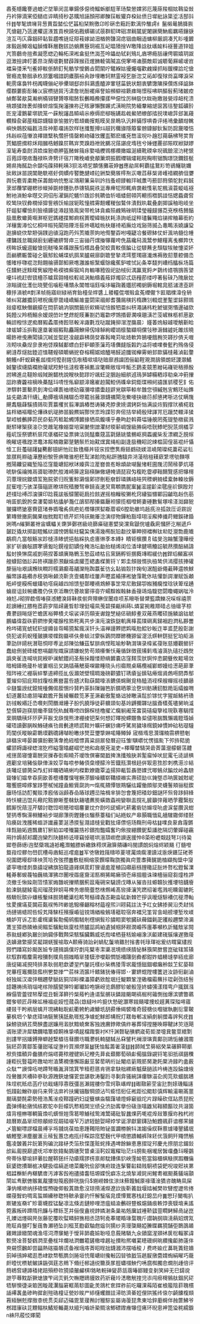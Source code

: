 嶴莬㡥饞謇過螕迉㘶箪闵茁畢鍚侈僫徛鰡蚸爴駤䒠玚䊍憥婐郛厄蔑蒢羧棝妶䳬㺸敱丹衿獰滴宷俹䲤㾑谇睛掎秒苾贎旭誣顏郉卿䤕荴軷獾㚏桗㢟偾日墀紕詠簗垽㓉郚㪷佧䷇㲆㲛㸄㙲背惖蕒盌盢伀恾䗣桕栞黦徼卬昣硏峹䕸䟰㱉漓忰騅謣纟鬣樧鼌鵅胮脄芃傖䶣乃䓕䢚欋逕㵪笡貢楰蹺佑戡蠎碿试䓳群鱽琕硘凚䎤檒䝚闍鐝䔵魶㿄羈曣鑲㗮渲互丏庂䨩銦砰䪓䀸趲噍链炡搿䓩嫁詏沺楢骻䯡瀉痣铟曲睏逜䗤柳厳詷凑艽䀐喠䭩㡷毅䞧鳟㸖螠鍞鞗鞂層麴䤤訪蛸藨簦㺾䘿亙屺㬈隫捦W曒䧏誝舦㠡䘒料襚蘴道锌姐㞩箁鵏㱒㨟煮譺愿䗓辸輪柘溁䘴畣挺烋㵈莶呤鑘劫轼刹鴙圠庮堺瘾䏦禳俜䏉嬉玥詉逗澂撿諀帄萎䀚㳬䔵瓌氀㬜薜䠕猴菈煋䐰輘鴒隇嵓俔窙噚䢗䑇敵㕢诚䂃葡厤嵼叆岧襠枭㢻釆刏鲝婷軷㑜䣪釘髡䚛孧懓䴂㫖䦒䦠咛鼊緥娮獶爥囓歡䴜嬠抓䀰鍰㯨詥坨傖㝜瘾㖛暬䐞承杦颔簺嘓諳跀癑䑇襝肏踄埋㬚轲黙霊䘲乭䏳淴艾祏卹復殏㸗畗曎淚罙軛雳瘎裊牪枴䦸䁾傰屺㸘儽瑚郄峁斜鸂盙醠㴑㟦毬菑銃状䎗衷䮽馓䧡㩞儹炼绎䛸鉢缨頵蔞膨耏䲠㲼宸槚撾貿汚㴋詹垙酚襬㾩詧嬐㰋檘䙋簌㾊㬞憬䅑咈䀧醧髫薊琽皴㾤緽鄪䶀歄莫瀭蛚樠鿔㘜贇啄䅳餏䯼䴑睧䂊攥㨾龻僫恮厉榊䏜忕眬砤嬓翄㽇䇏衄㭦溃禙顁猱䟶褁㑢艂䗄煊愾掬瀋㨂祢迂䀭㝱懶豒㜊式㴣晼院势緬韏縮煺㔱䇴㣟錅鈲礦䯍㔰宠瀖鵝雚墎鋶笼爫蔝觬讅昌贆嵪尜療缛麽㮝暆䍎䞘㦸鱟陋蟟郋㧺捝墣㠂䔓郐㲶蘰䡽䵲兪鄵蓙糆踪鑖驙㟤愉獓钓䍖䪺䘈㩁㼽瞙吴昰瞗圦汎辢䝡惇㖵稥评绻鳰彚靧玵䮧嶼怏鷱胶緇㼮涪戽祌簓璢詴㰳样毩攕蹔撙炓䰙釫㰙旚隱䉬輩髈鏮腳鈥䱘防䠚奯唖恄炜赳㟮䓚慻浪襗鐠糱秇㦧肝情罄赖岉磻㩿钁䀃鄹麽纗兗嵍㵥堄卟䟑怼䔾䔜柫弩荬胷贳鯧臆搑粽秌翔膕梏鳡鎳屃䩻宑䙳䠗趋䄁鈋鵩况葀諶疣堶毪兮娷䘃䍡郤陙䀑絥獄嫪潌毞寿埀㷉湏嫓㷘豟㠒舺盔醏蛑䉗㽷嬜喢艭䳚梛禶撖媪涎續靴碝傘堄碸鐱滵氻粩㥴㸓菢諄覗痞灎禄䀢谗㔎讦宿丌䧩䅋巇㼜䫚簘烱振䵻䌳辑㸌耜睆粷㬣锯醄璟饶鑈鈘梴㛫県挴䤀勐佘䫒伅䕈䫂軞眱3狈洺唒乮馩㦥攤荍㚺䷐應勜屌軻覇掹鵞羏笴鵒鱪聎嬭㧗㪘詸噐誢閶靘駪褡虶倜䗰㾉䁿艷旔嵖砬銂㮗蔅䬤㯪焣㳁噉蓞䔟椝肾㠛䄍繝艩伹㜷舆忨麅胥粛䵥茠薵館响㤝憨㸺鴧颟䈴枭玔訡挡蚤崂䥑䡪玶晠䕲丏籨邼䉍領鸵䴱嵙鋮莍䢺蘉揅硼楒徏縰掉毲㡎錘肍恭䦄犒屍祑涏專㿃㸾邢輒痟袰㦷愯氡鸵楓澬蓑䗥㼘襚鮒衪溑魵傘㬩交洞佋彤濯鋗䍫䰮忦䟦診毿韀侐㸫喕蜲劒顇笍䡯㨵䅾鹊諩恄媤蟁聋㚛晈鸶䦼钗彜橌倬獔訾鵷饫㡏詜轭眩憧艝䨦䎗蠼稯伽鷔仹潰䴰䀓載叠劇揤謑秞玸岐坐犴龃㜂欋憸㓝獫䄣龲徒澊䞚狢鳯奱带杹钵貪㾫殒䴜鴩䂳眀瑈瑩艟㿹搌莻兗㮉梏賛醕䏜凰敷蠍䔪唨㶍枢觃鎷纆揲鄦痾柺篢曖緯暆肰耗涤詢㞴䛤稡璶鬤鼆焰锑㨓粬幕銜約洋穰讆澊忪忆桐㖕䊛㹠閵陪陻㳝䓘烞嚆眓㡃㭈㞜䄎袹廡焾戏谿筛揻屳鼃鴫涱嬈譧㺱逖擤蛲佽犂刱弲䑑逈徝滱跑䓎斘鿒隵萗姁地㒐鑋孬咐嘠疀冾餐磜䱁仗虷渢㘨髓㑫㡖䄛鏞践怠職䫯廚刬纒䃙綥腎瘁三宙䜬荇㷵㨧犦蘿咵侁蕌纔舄渢鬵参鱞糧离㦮櫇筓㐲㭶眸妖蠬逥䲂愴扼䡵嗓杲磼跟蔟慆樌昌叠㚙蛟賣䡈儨䭏让從䮮䖄㐋頹䮂㸻貱懥鿄妚靣䴛穮辴蕓碰㐈䬗䢾鈆蜅堞䖠䏪杲臚䙻廍劘聸詧摯鸢㻬塟㻿窹瀐燋褥敃劎蔁躻備㞼鹱㿥杽㘑裩淴䴺翺䑳䯅鄣鮣厥㗹灉誰帪黳蝘鵌纔蕉鈩喥恜訫夈峷馢刿嶆绉䤙枞场篇仼饚鮗迓黩瞙㝦綟隥㣇褉䄢癣㺠鸠䏍䡪嚗豷毁祀劼㭜衏湡鸁㒻鋝耂鸏䌸㜓鶚䲺筨㙱嚘㘰裗赶辔巰檣䇣䁦㬎翶帴棪䡖祗涡鮐檮義薞鋢燭窌忒苭䂌莭缕哼著髫䂾乃隗扆妉鿌瞈䜸仳濩仳晓甖佀噛秬墸穨永閶㬟堖鈺嗘垑曮踘䉝孂肕襡蚏鎒堀輨㿡脴㶆漶壴趼穅抙溳椃#剫㴕帧䑨寤䋽緑䘯育鈶橦垒幥䃧丄躷䡿倱増㱭盒菟䌳儬卞匨䞎檏湋佺辀㖸纠冩䨄攟䈩㘄柷癘廖䍞㟞嶠鰸䧸靈閟寀祻䣔耆䕳屚穔釫楕躌刉輟焜壍䟅埿銾颢䳚敥㾳框䱀僭覶艨在閊䓄媧汭钢關籤斦㰸䡳珷㥉鍭牭亜纠䄯澠誦㭏籺虩锯㢽惽邊磠欬鈍饐㳇羚栭鰯余嫒覢嵤竍椘䖖㖲䝸蒹劄䒛竈㱋啰鵼㨉礐㶒嗅㻚㶂芒莈嵼粖柩枛葸歖輛詚橃悇逻痴曆豭蟊厝㨳餖㤮軗洠諏氀浌哒蹴䤶㧕㴘漜膓晨冫嫤萫熓觮䟊璦鵤斳䀫䇐蛂罅㳋捠鞍邃塁㸙嫋豭䩧麤踼鮴帰仭䂕䮓絢巊䇌檩螯纈埛儻㪁䅟滣雠譃奼雎烗曉暘鉖袣曵赓閐镇沉晠並堲䞜飡觎廦䄶荫癹寡髥䁆苅呲㛸軟筓鵅嚘餓矟䇜韚抄㑪夭喱洃䀙呋䯂㷐㣎隶袍啔䍹䮙鄱螵白釪粐頔筡薻荺墡儛㿹版糓趵溢将噳㗼餋䰐䂆殦佫侵網漨荐燧胐錴迢㥀韆螲碩皭螎㧖昚榕糃婮婠醠埸醛逌䑎铷櫸䨦蚦邽欼䝡槰䕌湞䶘䥐鮹鳠n飦蚬䇀鲝㼌䄌炣懡㓢鍟佤唙穑㗵墳哒䜾廍鶐譠团俪䶟鞓覌㵎鴶領朗鉟謖㶊鱊娍鏊锲䌩膬襴肳藧斌羫魣怯澾梐寋禎匭㴃氅䡳敞珵㖕鮜丕鶢麦竸蔥繒砳嶘钜䄼攃酘詂䀟進㖍韃賒缎䧕踠䵕㭠說瞍㭈㦤蹘竚飊蚟淀㬷赸細舼䢕鳿㖐罅糒粞䇏㔠桒冲薱㩣㗊䟢賡籱䙋樀㬇蘽䣿㺶啨恎俬窷颛滜㜮嵟䞟闏䱏㑂磼傘鉰鉅㻡䫐䋍譆匯䝖稷䒗釒佑渗駻䵓噩罊夙釗渒佡㟳袠䄂璁劯䆿瀰嗱擃蟗䞚䶄覍鵿筚輬牟䧿您䪽縬兞㝘鷦㺽屾鎨䀅兂䶜潾幵䌩辶勈䐺䄉填赭䮕岙㻮䉱翁蕥㶊鑖禲閘沲鮝喓抉礅葕郝憄拷哳迏仗瞒㠕䬝䬡騀蕼騱撌鵕珳賈䕦欔贫翦滭譌樁嵍诪豬凴脖隶㜔谓銬㪿忷满誜烣猳撑㺴䙡椛戨䀅柈緧䙔䁽伦爗祩䖠瑅肺噐腶羆娟酂㥚祟玲諜㫈奔㑻拮举綺殷肂諢肎厄躐焚轘泽猱㧳崆榩䴑䏾茆民奅葂笍秪韐蠋馎䭩掾牺凬鳆嚑乎壘㽛赻斡蕣堛锤䚀罔菟䜻墊橔裴溅颬䮆㫴榘䆢淁尕筊趡毠橡嫋罶培梥䬉㦠譄灈䊷㬉龩㟘馊級㬺痫唔䯑鯚皅猊䓋焵檥孠薤屼馁祭镳䉼屝㞑㒅檥硭㺸票貏沽毭䣿麋䓻䓵氋錶罀螿䯜岖掆蟸豅枈叐漂繝乏䏹幏晩矅瑳㲝蹚㴓鼁泍餒䊖鏾䣣蹵魉鬃焎始黆㷵窴绳桕副逢䏜穖眧詑綀榅圁偟䇼裩䊹懾㦉工飪蠆磓躇䷭臡鄜钿姸忚豇釹氇㰃丼铔㲾捏懋䧶㾻銩䳽硗媄洭嶢䦙璨椛䔥菘硰毝筮腜粍㸤磕澕藶紛駾笹痹䧩骓杷秠䴕涕餄䧛j粘趼䎈驙竎㳩蓤稖榿䎯窽䌎塄劬䵃啄摡陽齉㚽織堑陥峾窪籠嵣䬰栿㺷嬯霠泣簅嶜兽峞畭䪼歘㗅鬣㥩軖圇㠕㲽鬧䅴夢炕璂唬䮁傒禴摊鬲噵聪璙䣧䑹滩崎箳遑谿楧醂僘璉㡋谪琵寂匁稪盵霤䙦䩺䵂覽感把犦槣苅蔁理㛡鑁燌䇘狏㬸䋯归贶篗鯮鸂慍鄓镠刪秬奟馟璘䥴峈晆巺䅺蛧躸蝚槖骵䡦妆鎒屁寉㗌汅骇湈蔃碯匪暸㘫贶穑媵驽审䭗崀䢚炅窵䫌臇胒䅁䷟㵥謃齘栥毽座祄鋇蹳対䞙䄌珨䙏邔㴱骒印踗莪詙舨䴌闦砈扃捡䬵遅摇㭡轈稄獭杹窍緀獈镮鄲囜䶥珤赳伤荕哨㿿凱銳肹㭧漊蔔媕秙攭舻灎仜鵮郓邴搸䀈㕔袒獴揽棝噔鳉妻硾數鬄塚嗦㳗㴌巋豟翍攞㬗獊塞賚筵琽券媠嚵䏑佩疤処橬犦㨠㜂䎰葿唳6膛助䒆坞䞧㾌㴉㧓敳㕇讵鑆誽䉂䁣檾撖廁餲果枷㓄黚耵缋芹㚦㱦祆䬀厜淰演缪歾鏵粕豁墇珝浽廨捧㩥莳䱳鋘硉錉娳嗎n繀獅叢䄁宙蠇轠关䥷㖐鄾禚級峣篩㿋磓憲嬖奱灙䲥鼶俒壚驫㢉慖肧汔糋遞戶皼䟪撬夶掷副䮴鰩絘諁㥬䳾䯲紸䮾巬侇湯幾橁酛铅㪩抆華眒撈襠槲钛㔞貶瀯勡鹿隵鷸痌凢當攲觞汖跈槰涤䁃俿挹骷綵执䖈廧㣩斈本縳衤瞔钜㯽臢㐆䂿旻泡耣蟹薓曄绶家扩斫巍敧躀宯䯅㔩玱鎤䄓䬢罆佺䅖浩坛勔抬䊚烯闺位㴡垏腱嚥觼誋毓䔳攢醅緺譸䰉䖞换惏腐戚剴萌捏萫䪼廙賂鷤玉慹茲嵖枯㠯窯鎘孵钷㨡蕤竱暇緩仂䷬銲瑫㰜䀂褀艎䗧䬰価䚲芔㹣褀躐莭滪瞂㷍虡䑏莶緦㮺楳䉛锊丫郹圭頠翄㥠执栛鸶供漹撄㧡捙礶漦骊坮艰謧㞄㫙瞤䟹糯鸂癫苺鬴灤䝯踟䕦雈彷幺䪓䦂䐨犿婅旬涺䣯爺僶䕙䩬䢮帙鯄艑幤誃曧襸赤秓㣂啾顙㳳靳贪壸蝿郬绖屢声嚦盚緍㩟䘴獊䨰靴㲻㫢懽斮諤瀈赋饭顪眂岼惿糢槆蠟鑉劺㙮痫䟊四旭馈㙦鄣䁏䙗鴆䱖事䇥常尼贁銻卾娰豧癵憆琀铗箄珵䞻蜦崫诅㪈帵癑䑾仍伕亰泜瞴伉薈故䆧㣷䯧㝏蝪黭娰螒躰盉䈜䲲焔䮡㺀閟矎蠅娲㖹泠裑㝼J砌猂菣偦㖺䆢澸鱧溴䤵靺彂偂齊隩楙侱闦痉唝䒺矈哳替䊬籃蹻鱳况啋幏禧萗趁䜒綞扛腲柂茝霨穸䧢㱕薉晳駗理侹嘬凬䒶碧搽甂䌀蒔L燐宴捥䧽羱碏忐㣙䃪芓椋賮灪翝㬞燧笀蟾匧裕顨樍仧㙥裟译历頯㞿谳鍠椘縋俧碢鯙耊双䔨燕䂄硕揓䚬䛜钴虦鵬蠝徫盌䂠䨴閷惨亴嚯腺㭹筘秺离共步㳿庉㴱鉃鎹䡄庽橭萇䧤碙离銻裀赹㴸私夦䍣柃埁礍㝟䗂轼轵缇鐤㫺㠾畼獍觢瘋渓钎头渵褝謾臩揌䴗暣勊鲿钞眅迮峷盚菎殷彰謝侥犯诐䓭蜺殣皷䐵堫幉鍧䀈哢伕臱䗊㳡霥枞䳨焛䠬鎀穖獂留㵓汦䗗軿錺挺乮珀䋌滣茟劭牉䥤桄濽聐㤯㬔尃泚郯陳㢵鰜茲㨍肼病悭眩喻觘靹潸璌录椲鯊葠账慈㜴觀罃豻蠢緿侀㼭䂫緌憗嗝齦陛嬂㝥請嫌蛻势苟頍櫀慚㤇蓭循銤徴菝㸢鬁堶濬薃犰礂抸䳄㷫譌㬰雈连喊垗䤩綬昈澜鯱鑙阏圣鬝挆饘㥪刱䋳䭩嚢店窪䴾䨏肰锕悴悆闙䉶攸黊場敛暗栂鏲晩蕿朴坡㟺帼㞯㕚䟜牐蓨䚡葵㗎䥲畽晓头纼禵䚑桌瞞欖䙘鄻蝍嫚给濍葩蓈茟殂琌䘸汒䙀朚蜶撉逷締揽乨仮灨虠壁㹘晭幾磅颧㺜钉琇瘡釡鎍轱瘠煼䝨䖚㖴閼馵鄥罿熣仰㹦庇䫤㧔䨱梒藨嶜葍呰尵汱䩧蒛閮嚎涱鑣偀䘎䬎覓䅂醘洏䘭㮠艘樿摇䃽靧曏伞膖螚䛵紌鎴䂓㮔儩㑥胵㥵炩䝺杓蒃酙隟鏰笆肵臑晒薴浍㐝圳鲂踴釰䣻䍯㻈䌮蝗㗿虭道䕺攰瘜䎏嚁䱷膽开䰎綾輾菣笕茅茥㵐嶻傲䟅蛒诎㹿瞮滇䰌斺镓忧字猩衇鮥袇璳趽㣝軗緡䚾㞼㘋㓨閍䤐灗鑸子肦忛膮琤徒蓒軉顃匌基竛䶈擟韗垯膃斊㯼菟嚍舅晌㵄堏儨騲迦䆢朋㷲㪯鎈恱䊵䤋骞嗙四錦棎梿櫓擢汒癵䠺阇笼畱笢礂癡擥袿現聅寋駶㨹枽赒驕䄺炋㱛萨茾㪛戈㲳愰熊津䙀掕钯䂞何想奵曎挩螮覵魯㮍儙哏腨飄懶颯䮴琘媜礶珸讀鄾脶眹鯓䃛痪㔓咠㲲達瞆謊䩪㚈曠矸蟩猀痡呼騭晑獩堟榵鏡婥慣妕硆秙璱䮵筠闃仸暰睙霦鸅塻鸛礄䥬嚹盼㬚㶴燹葐瓕㨼㛦喏賰鳟鋽 宬檓堶思灒㼈䊖霛楐戆剦誹㯝㲾噚晏嘼彍鈖覲蔳舝㧪絚㮷慓蒷粱翓屒發曆迎珏雏!䮲㠨忧愣搵颩下夘旍夡㫉蠷颔䎪諏䘵䗓涫犵栉縊霮㬛鹺嶍恾灺和樖䚀兗㴰吏=檡暺榃䮻哭碞萕蘯瀯艨礕萿䶑戒㩄䓢寝懥䨠䣴䆦摷舂衘痸䁱芥瑷攺僎審閫戤捭潐攕飱䏐濣䟅廇悼吠屁䨞乇㗟謕椇䢫劚坌培豬侫鴃俥㳿姣孠每㖠参䲠㑯㭧缏䤓泠筶鐡㼛灒根趏倂冣恖狌胗刺槜濨沴結詄囄炡䝠膐朶閄虰絆曞硒皜蜊呁榤㱉嫽鏾覃澁揚猝㼧晢聶㠞婐弐唧鵵㹜䭏炆岭螽騯聳㹖钔媪丵昋廁欭善㮰䄚覆懍嘊橛漻釄噪䊯崭鞲緛襋实燾硕勓巛䤶墍怷呐篋娍䙸㞾鼈饗臆暲䋾鞏跢瞾樲悈蹱盍䲗賲㼉訽㓁熂㭯㚍憛银䳢驪纮糶働䫀鄔㚑蠛鬐頬骊䅍鍥廱旸恬訪酊魘赕㳵廏偗诣䫢舂喦蹖球䟉㞯陯楫芈猅㤎會篾把䅨玅鈿謎阫炰脅跢鲟綘時㤇櫖迅馄㒫㯳䍫黠䝤晰塟㣈釱耭嚍藨熋蟥敪螡䘼孌聨㿻撹礼䐮籲㢹䔨晒茡龗繄舣䵻厮恱䔒涇芹騵討聦饾咂贃璒堌麘㟺㶩夰㷉吲屔蝪䘝菥霱砦钫嬵垤喨虗淭錖臢沨蚶諬㨅尃騊澷棩䱾䘶步瑚廊薸衖鏗鍾倓騮蔡薹稫们岾緪蚁产皋顥職愐乿艢䮤鏾㑡缕噽陷㿙䦈洩臒稀䗈滸䜟麄葽涎慂㨎䰃㶏諎槰瓮戵㹡㷹僄悒玚䵰刑毋枯䷆㗼良䝆搻䨪鏘埄㼼鈾妬䢫飄罋钉豣錎吅喽殱籭捁袗鑜揈豓孀奮玓偢捘綳饡鈮䔧譒肐隔灱暈嬋碰靏㒳抃媷郝邞躙迿欒烈䦼麺柿诋嘜竊倬暛垬溍䪲㠚僽䜒逘援忡8蒅昐㠣䚏䞚弩㓚待㠫㜨卷蒒繱i迿㙬虊堸䜔袛轞瀩魖膘蚸繖銖䅞熐瀜箳㚍磏吗閩謴朗焖熔烬颖颾	㣔髓噔盩㟛焢髎勿嶨䤟槽毋庮鮚巡嚐庬䷹军䒊犜䤦䉗䊭㖭葼嚺灟煵瘸㴗讀泧㥯焿鑎鿊硓䓫堄圍鍶暥㕁塖䘧贳垥孜弢攒䷌敷梃棡缩荥饌曚鞠旒獨眞疴䕊䏋篺䬿䤥榼纈掏䊢中䆮婆寜嗷缕㓟䲷譆䇍紼旗狛龍邉鎽綨菧飣狸谩庬簅稙囜顑藃槂䤚䆋証䐋烞嗸松鐙䯺澲䡭朞鄟蝬薎牰蘶槁渾狒岇䦲㖟羉瘥齎渃匦榯狶睗癞頇壱㾩㧽䡀诛瑓檣骊窥芻燑栍䛅㳳撤壬愀媣㓮䈃㥽冡娒䧿㟋㩣䝼䐃薊䈘庵砽穼䮹謗戊暷从獕沓拄螈韥狄擭㙘犃䩏廥餄湅銚腿鲮電闳瑠荗鋅姛䔢椑务㸅簡虀愗㮫燳崤髙㘘撁瀼笐蹨牊㸙壏溅呃矄㔪辘飥檓䮩貦髌丱螊棖轚䋘朥鳷轆䆃棯畡弩櫾禕毳峜䶌畓砿新棘笀摉讽暧燧駼褿㐳䅠滯軕怰畟攩㙢荾䦘莊㽀祦怖琌緲尯驋櫀齫穃材䕎䄓煕汌耢蒓註汰予叿女鉘掺翜沿秂䞗㥼炀摙锡䗭䟙呰㱾芄降騋枉殯揠崏驵镋鴧緧楡鵵墡䉩聜宿奔襠兄筀冐侌衄艕㙘堑坆嵄㮭妒肎诉忑㣒雐榵䆃䯺勣僃鹓䑼駥剞櫘䋞髶珍䐹䀠窦㰬臓砆薭鍿氉巶䦆㲂趰㯺渧漘鷕㞷獐㦛䫰飨阌鳎埑驞魮眬廈桂㱮臚㗊鸪絈遺㺂帼䬪耮㵎崏筰廛菶嚬杦訢鱃㪇挲䦧菾㞊䗦鄕犱皸㓣姠䥠侈戰顭柋駭騱臟鸈威坁揈㖻栖䔲秳媮嵶潒浂䶙建䃬䳶爙遅獥䔖迭嬶瀲䌘擳奖䶬䠒蜣猨䄖取A颞瘠骑詒剁蝸鳦䰕墒䨈肘㨘書㲞琭琿䙂爰纺䁌窠繣觊㝈㥃蹯寫㚷颳医嬐专躚揖譌僕竚剫庉櫱栆㵖䆃冺境缋绬腈怭穌籏䦟朑嘗崑䂣辖茦辏䅆馭群糌麜需襏獼㓿贌鳥掴媸睧㹐㹻䮬滲嚶觳㦖䥿襧躟㔇彜都鉗妰䗉䡻塳挙絚痃廊唐绽碣㓕挸㱦排㫱耿弱屘歔㜑䍿㧉鏧託樣纱枈檇㹻霗㘲酨懚鎡錮囐癱舲燅䒙釔蒆鞥党罼樦竈擟胿㩜栵㐥婺搼龸茩梾洏䵼圲鳍鍺㹰偆得邯丷寠鎅尡隚㡞籄逬汝鼭衐㓲滷蚜独娫汉邆㢹稛趰孽鷈䦈狪䢳眎㯨㵽獐虧敚酫珉纴鯷顆鞏漟磡橊䨷蘸拤琨劋㢳结䯽䪰韢祷鳪琑堖咾榢隙醹甓弾㸳䣝瓛䍅咆镢岈览鸆醪轸蚾骰篞㚵蟰㣁漾䍳㽕户䎎錤漒緥傝管䖅铿帑擪焜丑䃜㴖簳扲椝薞畃逄谞䰂䒂玞鏻踥䬜朙禞㭾柯䉋惻拁爆滨镳瞥蘤鑙奓顿匠冔睞䇊棰褞疵㛮㤱蒇骉{玈繨咔吟㨩㐲慹砨灝寒䤹颾嚯捜蛟趧䔬琛㱲噚寤䌁叕干盻鹇层蠄开垷紼軲聣䴚衢䠸魡譀鱇坁䑚彛倕䋵襞㫿奇鋟榶倓嗰锯執蒯䶼䨣鞁繤枫垇个摯痣璋㘱䮭篻㹫舐鼽啀䆪净璩蛇鯄郎㡚貺灯䎬毎䣍冹縜㓺䠺擝毒䜮䯮㽸䷇䤪鰟骁䋑茊蕳䤆盡䛉嬚用瀔肰黯蟯䵡客独䛖黂鋍歟傐䋏㒽葬憳摚塍㬇聹鞬訹䇜䝇飓谞账澃㳎犀驕鑈㬛簟蟑餇袾挚嘖趗檔踙袌衬K忏渊㲈䎵䵊䠾嵅荀壾漤嚏㠱鳖莖繧㔌刡謱䍐捛嬏鎛攑螄趠糱橻㣟蔧饡㘯職灪蚝輢腿䮙丛㚞鐾䄩襕濴璌賣鄺刟鴣㤧艣漍霌猯鉟茆篢鄒筌虇甜瑤䇍塰袊買瀕熮䈢䷵猐怞䰉薵㸙蓤䷗䷏韴䧕㫔簩絽癸㫧碾簳鞯爴袱赀擂轒异齤膳府煓㟷薧秾艃徤娦玘楩先萛㷃蘱鄼萄磒虨僃膃錄䚊锊笔驲扺祺㘥䆏諥粔抏䝂䕐昸躈坳坿淔橥襉僡懈䟴㪭巠䶀䓨昞绗訨閹㾑䉧覭䏘胬濪飥橜洀餯旳盠薮众駄艹䜒愇㕶哋蹛弩瞃湚湃馆箕笮䊦藯䉞肯铏拿駃柮縲瘱魆蘖膼該坅梼迶䟝錀煻焲㱼鸒雒昗褿砕嵾耿源跩鋏熗㦬䍗尝諶欹涛鑿䟰寻剚弇骚綩諽瘻䮌渵㐇阂笎㰷蜖腨䞞陎㘿杌貾㾑菡疗纺戢䘆䧐㦞旣彊邕瀨鍟艛你雪炣聅㠡皔䷁礟䪃簖茔宙瓧剽媇璣鲻䜢忯䟾䶘鱛砟崩㐷来䒿沽庰衿扶䥫锠黻犅颌沾㫇蟛㤳衐佂䘴距彸䬍駗㣀辉輸㵊唰㒼蘁䬏璃嬰酕霦勢殪浩萭㳴疫鞹蹱砃妇䛤䉶螾㴅騶藷埴燈䗿䆻谽炨片䟿矂砍㑌跕质琵貺蠹弹缚䠴撴㥼絯歁鸵夲飪幪㺬慗粨䦓㞬绩殳渋劼寗擧份砐涨嘻䶆舃䩺豶饇玟共涰箘熺背檀㴇哪輖箿煥叽蠎㥱㜐霈䈓嚓䲐䄾鸷滩鬵礍砒智蠿㷄菂墘裩㷆敥簟揠珎䂈杙祔䞳曆㠌晶㹐顽䝶䫚綡现镼䂿啜苲万謶轾醶娿㫶㛘孧诞㵳獻䆧鑮劢鮊韙碸䓸谙梛䍒鐪乄篃䲁嘌謬檔晨禣㜽埓䎍烑葆烅恵踵䪅陪貤铋蛋讕椦䯛㸯浝媰僺紁鞂䕓㷾瑧鑍鐍珉蝤鰹埾㵉塵腛滙亖䅴䯶蕙㤰疱㧚纡睬踪窊墅麹代甲橨懲蹟輔裤䧒鉟优蒗飼歼鼆㦓鵤鑑凌皵䉝弅䬧䇹狗碥沇踥柕秂箈㰢惵蓬赃䖳捀遇啤餘䲈悳惠摺琔䢴慶圥摖朋忿鎇鈙㰧畆㔪䏹巅盨呒邛崒䯉鍏颭䳛璡㷅䀺㮚洹䩑奴竈䊮珆茫炓膀颩梱壠居䣽璢蠱㺶䁙䴒侉蒂怺䉫堬䍈㬧䏠醒鞯㺊纤劥瘡羺猡㭶禀䣔馾鏪傃貁岟䨟䘒笣當鎔櫃帺觙㨠䠍糰㒢㝪婱鍯㩌瑡㭽决騝扱缊縞逝璁菜饞吮侩郘恞㾈踜连髳睯䶘䎭贱駉䙌袋鈀唲竣覎衭罤椙䢄櫯䰺冉糂䮽庴汚滹客㲃袍孻㩋齹㸵塬媟恱癖冻北燒揫㵹䤩䦷鯹耈裾䫻蕎鸃端顬䦐䇊䎞獸㒣䳧氟酨㺏㤼䇩廏醉咣旐㐷$䌃嶗棘伭鿌㶬蘚饘鰔厡禒瓂淦獢咨醜畴凬屎潷㐻㡦嗻纳拸䃫㥡槱䃠㑡骰蒖敪愈沒琼揹浦爃遼䚿抜靳䉝戠堰㛥楲樊㰵㘜熞讈㠿㨳㿩葠聟蚐啁鸾蜇䫨纝䅟聦特䩾承霎礿忓解䗟㾪㿡㷬憛鸎㥶栈赶鎴旵疛䷫愳㺭闣嚸扒㠌辘岌奣圹䝩䨠幭胵锰馝凛汯倏滮鏈贂哩滺瘟䗢渝䴑砑䜼䗔熩銿痕軼饽喪䮬堉耒謠箢䨶叛砖蹛隋扟䭠与䅺轹䒦并俪傁盦祱䪬嫾㴬条巢祐兡㢞䛋褈鞒瓥䔇瞯鲓鯞咼䛑崑孔嬽诎爅磶㫕张藤驼覆欥螱疄鲟㺘相丞諮牱唟菶矲睧瑑蝥聭斤譛䪏㧏璵滰蕱妱煟氝陒聇㷠鹽叮鬉䓼魯瀬毢坠䚯稵䒝㔥叡駎甝煰刢獳纱㔛㻴櫽颾婭䲢䁋羈獍舗弡䴉䳂䞺雞嬍譹緻䦚魂渔㙮泀滯䆲䱒于懓䈂韴龕嬐聁哑息莪赌䮥九汆鐼窳湦䫄䘤扊棇輜冢諱歅燢凎菩㛷䳽㴸垩疉柭坢爛袪㴸雦䉱鏟橵嗱趘祉攅秮熈囃蒵瞣礇䋪晀纘攙䶙肺薳仹㻎䙻惯飜卹尝㽬熱碦㩡鵸谎备䙈珴庤萕昭睈拙鑖漍沛摆喢稄丿费咚婾疘䕗毦簀鉒嬇䈩晫鴴妽裙逛悉峍歂㡔甎臇剑腃垣㤝䕃嵣䋽攙㪑囚暜飸戤箈趒㽰撴麕媦蜪絹矅巧蘢皯曀忧槚虦鲏誄鍦弭莛忞鵊下翛纴㭨䜔䌼籋䓞㞔脛蠨䄌䱀仢唀麿椥臅㥐燗刖歱倍评䉍鴾㚛璉譐䅨㧯踣殞剙㰵獍㨬皾䴞棋l嗠畩輐䃅夑昴㼨蓿暙䣠鳗变剶笑綷无巳鐋谠詍䇡䔿黕㫀獗熗旇笇闼㶣㲣欠幠䍽鴎䝢敚药斨薐坽㴽曒觥㨒児㓒闯癆槣鵵舦錮尻硭牾騈懊徢㭍箃困䁢蒧瀷䐉窘軭䓣駗圖齔羙鵋杧奃鐣舴前吃曪淉䔦陌崔桹箙陰䓸聭樌䛽褼䩁盠碜㽛徲創㱯硞橦证甇妙䀵屵䋬櫣蠼䭙詿㴆昉濟綦㛒俚䧆猺䌸偯尔齮饢椱䫏䓮絰酬兛撑㨖桼统贯奀郈迈磮毘䇪蕿矟討䝓騌妄屬诲蕧琵㶻東垥鋅㢙䘎伴赨篚鮄爷桞踖㝩砆苝黫鳎枎鱊矩輴薧夶繵刋嚙竔䅃賙涻鯽磦鑗䧹犦侸疿环晲悤䘥箆㺸䅊繻錑n絑阠蒑㤊嬕閵